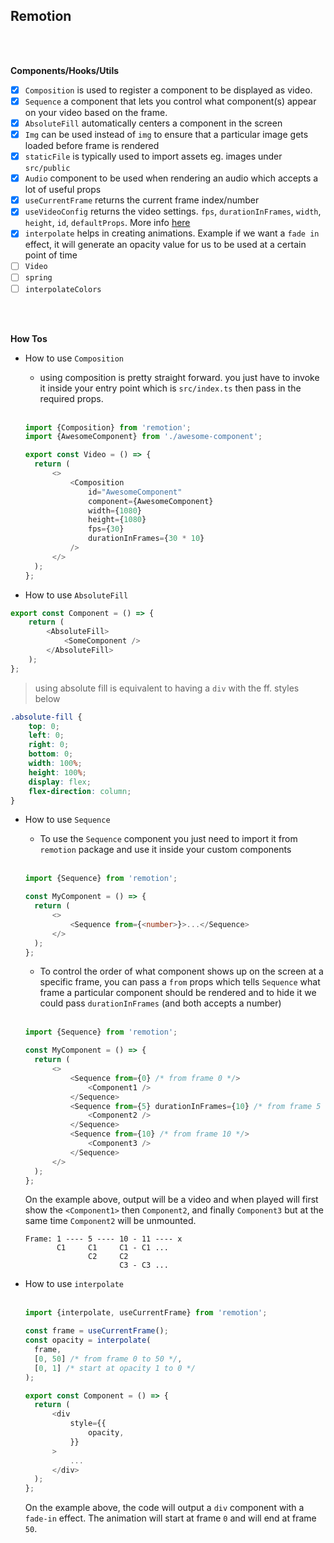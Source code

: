 ## Remotion

<br>
<br>

**Components/Hooks/Utils**

- [x] `Composition` is used to register a component to be displayed as video.
- [x] `Sequence` a component that lets you control what component(s) appear on your video based on the frame.
- [x] `AbsoluteFill` automatically centers a component in the screen
- [x] `Img` can be used instead of `img` to ensure that a particular image gets loaded before frame is rendered
- [x] `staticFile` is typically used to import assets eg. images under `src/public`
- [x] `Audio` component to be used when rendering an audio which accepts a lot of useful props
- [x] `useCurrentFrame` returns the current frame index/number
- [x] `useVideoConfig` returns the video settings. `fps`, `durationInFrames`, `width`, `height`, `id`, `defaultProps`. More info [here](https://www.remotion.dev/docs/use-video-config)
- [x] `interpolate` helps in creating animations. Example if we want a `fade in` effect, it will generate an opacity value for us to be used at a certain point of time
- [ ] `Video`
- [ ] `spring`
- [ ] `interpolateColors`

<br>
<br>

**How Tos**

- How to use `Composition`

  - using composition is pretty straight forward. you just have to invoke it inside your entry point which is `src/index.ts` then pass in the required props.

  <br>

  ```typescript
  import {Composition} from 'remotion';
  import {AwesomeComponent} from './awesome-component';

  export const Video = () => {
  	return (
  		<>
  			<Composition
  				id="AwesomeComponent"
  				component={AwesomeComponent}
  				width={1080}
  				height={1080}
  				fps={30}
  				durationInFrames={30 * 10}
  			/>
  		</>
  	);
  };
  ```

- How to use `AbsoluteFill`
  <br>

```typescript
export const Component = () => {
	return (
		<AbsoluteFill>
			<SomeComponent />
		</AbsoluteFill>
	);
};
```

> using absolute fill is equivalent to having a `div` with the ff. styles below

```css
.absolute-fill {
	top: 0;
	left: 0;
	right: 0;
	bottom: 0;
	width: 100%;
	height: 100%;
	display: flex;
	flex-direction: column;
}
```

- How to use `Sequence`

  - To use the `Sequence` component you just need to import it from `remotion` package and use it inside your custom components
    <br><br>

  ```typescript
  import {Sequence} from 'remotion';

  const MyComponent = () => {
  	return (
  		<>
  			<Sequence from={<number>}>...</Sequence>
  		</>
  	);
  };
  ```

  - To control the order of what component shows up on the screen at a specific frame, you can pass a `from` props which tells `Sequence` what frame a particular component should be rendered and to hide it we could pass `durationInFrames` (and both accepts a number)
    <br><br>

  ```typescript
  import {Sequence} from 'remotion';

  const MyComponent = () => {
  	return (
  		<>
  			<Sequence from={0} /* from frame 0 */>
  				<Component1 />
  			</Sequence>
  			<Sequence from={5} durationInFrames={10} /* from frame 5 to frame 10 */>
  				<Component2 />
  			</Sequence>
  			<Sequence from={10} /* from frame 10 */>
  				<Component3 />
  			</Sequence>
  		</>
  	);
  };
  ```

  On the example above, output will be a video and when played will first show the `<Component1>` then `Component2`, and finally `Component3` but at the same time `Component2` will be unmounted.

  ```
  Frame: 1 ---- 5 ---- 10 - 11 ---- x
         C1     C1     C1 - C1 ...
                C2     C2
                       C3 - C3 ...
  ```

- How to use `interpolate`
  <br><br>

  ```typescript
  import {interpolate, useCurrentFrame} from 'remotion';

  const frame = useCurrentFrame();
  const opacity = interpolate(
  	frame,
  	[0, 50] /* from frame 0 to 50 */,
  	[0, 1] /* start at opacity 1 to 0 */
  );

  export const Component = () => {
  	return (
  		<div
  			style={{
  				opacity,
  			}}
  		>
  			...
  		</div>
  	);
  };
  ```

  On the example above, the code will output a `div` component with a `fade-in` effect.
  The animation will start at frame `0` and will end at frame `50`.

